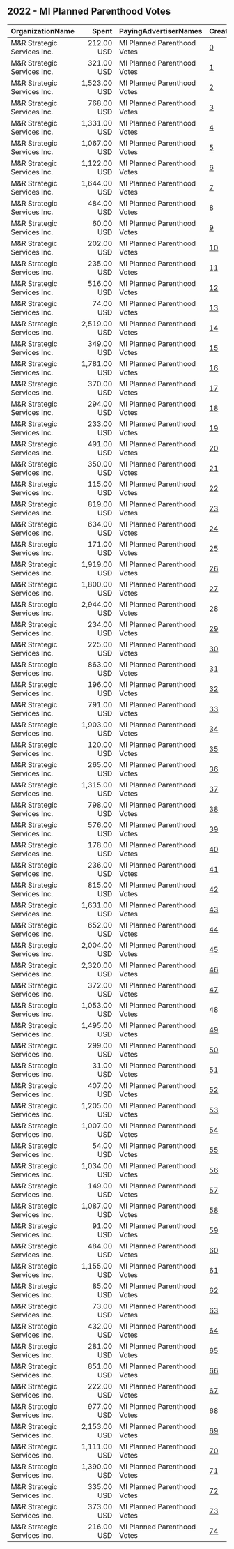 ## 2022 - MI Planned Parenthood Votes 
|OrganizationName|Spent|PayingAdvertiserNames|CreativeUrls|Impressions|Genders|AgeBrackets|CountryCodes|BillingAddresses|CandidateBallotInformation|
|:---|---:|:---|:---|---:|:---|:---|:---|:---|:---|
|M&R Strategic Services  Inc.|212.00 USD|MI Planned Parenthood Votes|[0](https://www.snap.com/political-ads/asset/69c497c877a939b1a42e35a875b3becec05d9eece0f7243680da630cf8fd692d?mediaType=mp4)|52,379||18+|united states|"1901 L St NW,Washington,20036,US"||
|M&R Strategic Services  Inc.|321.00 USD|MI Planned Parenthood Votes|[1](https://www.snap.com/political-ads/asset/69c497c877a939b1a42e35a875b3becec05d9eece0f7243680da630cf8fd692d?mediaType=mp4)|67,225||18+|united states|"1901 L St NW,Washington,20036,US"||
|M&R Strategic Services  Inc.|1,523.00 USD|MI Planned Parenthood Votes|[2](https://www.snap.com/political-ads/asset/0b6d12866014dd4f1ac6c4be56e71d2f1ff92c6b4ed32ed180d0b5a3ba8f518d?mediaType=mp4)|161,220||18+|united states|"1901 L St NW,Washington,20036,US"|Richard Bernstein and Kyra Bolden|
|M&R Strategic Services  Inc.|768.00 USD|MI Planned Parenthood Votes|[3](https://www.snap.com/political-ads/asset/f529545a1e040677831e41f171d761d0fb4320a0846f6c936eed8311cb096ed7?mediaType=mp4)|28,096||18+|united states|"1901 L St NW,Washington,20036,US"||
|M&R Strategic Services  Inc.|1,331.00 USD|MI Planned Parenthood Votes|[4](https://www.snap.com/political-ads/asset/1a531a6f08e5e17e4f489557652656744c28d670ae3e4cde2493689dd65da0a0?mediaType=mp4)|164,835||18+|united states|"1901 L St NW,Washington,20036,US"|Jocelyn Benson|
|M&R Strategic Services  Inc.|1,067.00 USD|MI Planned Parenthood Votes|[5](https://www.snap.com/political-ads/asset/a2cb853be68082eaaf2c157e13e83a6b6953658f74c2256463d531ac38ae7b65?mediaType=mp4)|108,431||18+|united states|"1901 L St NW,Washington,20036,US"|Richard Bernstein and Kyra Bolden|
|M&R Strategic Services  Inc.|1,122.00 USD|MI Planned Parenthood Votes|[6](https://www.snap.com/political-ads/asset/9d5b82a2db3033a35896ca0c6fa9845fc1c4aa4271133bd6a1ed077d3502c1f3?mediaType=mp4)|196,110||18+|united states|"1901 L St NW,Washington,20036,US"|Gretchen Whitmer|
|M&R Strategic Services  Inc.|1,644.00 USD|MI Planned Parenthood Votes|[7](https://www.snap.com/political-ads/asset/f529545a1e040677831e41f171d761d0fb4320a0846f6c936eed8311cb096ed7?mediaType=mp4)|69,659||18+|united states|"1901 L St NW,Washington,20036,US"||
|M&R Strategic Services  Inc.|484.00 USD|MI Planned Parenthood Votes|[8](https://www.snap.com/political-ads/asset/a30d5b9d86de6ae41c75398aa44f08150182e22898eec6cc8757fbda9f4a0a87?mediaType=mp4)|21,474||18+|united states|"1901 L St NW,Washington,20036,US"||
|M&R Strategic Services  Inc.|60.00 USD|MI Planned Parenthood Votes|[9](https://www.snap.com/political-ads/asset/241bc6bed43f926d81d3d44c5720f22094a368beb4c247fcfa8ac54874f7016f?mediaType=mp4)|2,353||18+|united states|"1901 L St NW,Washington,20036,US"||
|M&R Strategic Services  Inc.|202.00 USD|MI Planned Parenthood Votes|[10](https://www.snap.com/political-ads/asset/241bc6bed43f926d81d3d44c5720f22094a368beb4c247fcfa8ac54874f7016f?mediaType=mp4)|11,020||18+|united states|"1901 L St NW,Washington,20036,US"||
|M&R Strategic Services  Inc.|235.00 USD|MI Planned Parenthood Votes|[11](https://www.snap.com/political-ads/asset/5e75b00fe89f8e7ff0ef4ea0efaf085778725dd3bc111e9855ba2b12442316ff?mediaType=mp4)|12,642||18+|united states|"1901 L St NW,Washington,20036,US"||
|M&R Strategic Services  Inc.|516.00 USD|MI Planned Parenthood Votes|[12](https://www.snap.com/political-ads/asset/0b6d12866014dd4f1ac6c4be56e71d2f1ff92c6b4ed32ed180d0b5a3ba8f518d?mediaType=mp4)|37,970||18+|united states|"1901 L St NW,Washington,20036,US"|Richard Bernstein and Kyra Bolden|
|M&R Strategic Services  Inc.|74.00 USD|MI Planned Parenthood Votes|[13](https://www.snap.com/political-ads/asset/d6a14e06cd6ce4a3f169f0a1d9cb514ed50808c354e64d76623341c7900627b3?mediaType=mp4)|4,976||18+|united states|"1901 L St NW,Washington,20036,US"||
|M&R Strategic Services  Inc.|2,519.00 USD|MI Planned Parenthood Votes|[14](https://www.snap.com/political-ads/asset/09d7de73b25d5ce78d8a7a8cfb0005cf909cdacb688473ec3f3a97ba7c422efe?mediaType=mp4)|251,713||18+|united states|"1901 L St NW,Washington,20036,US"|Jocelyn Benson|
|M&R Strategic Services  Inc.|349.00 USD|MI Planned Parenthood Votes|[15](https://www.snap.com/political-ads/asset/593401ab431e680bcbcfc08903771595fe01ad7eb3fbc45346c80b897d11dbc4?mediaType=mp4)|13,818||18+|united states|"1901 L St NW,Washington,20036,US"||
|M&R Strategic Services  Inc.|1,781.00 USD|MI Planned Parenthood Votes|[16](https://www.snap.com/political-ads/asset/593401ab431e680bcbcfc08903771595fe01ad7eb3fbc45346c80b897d11dbc4?mediaType=mp4)|51,414||18+|united states|"1901 L St NW,Washington,20036,US"||
|M&R Strategic Services  Inc.|370.00 USD|MI Planned Parenthood Votes|[17](https://www.snap.com/political-ads/asset/319dd3b7e5ceed642defbe7fdcce1a5a986964c1831c81f1edc4c68dd99882f0?mediaType=mp4)|28,122||18+|united states|"1901 L St NW,Washington,20036,US"|Richard Bernstein and Kyra Bolden|
|M&R Strategic Services  Inc.|294.00 USD|MI Planned Parenthood Votes|[18](https://www.snap.com/political-ads/asset/69c497c877a939b1a42e35a875b3becec05d9eece0f7243680da630cf8fd692d?mediaType=mp4)|67,903||18+|united states|"1901 L St NW,Washington,20036,US"||
|M&R Strategic Services  Inc.|233.00 USD|MI Planned Parenthood Votes|[19](https://www.snap.com/political-ads/asset/fbb30887fd6823b65d39b3255f2c4d5dd8cc8525933d456c3746cdf8d15c68f7?mediaType=mp4)|30,586||18+|united states|"1901 L St NW,Washington,20036,US"|Gretchen Whitmer|
|M&R Strategic Services  Inc.|491.00 USD|MI Planned Parenthood Votes|[20](https://www.snap.com/political-ads/asset/fbb30887fd6823b65d39b3255f2c4d5dd8cc8525933d456c3746cdf8d15c68f7?mediaType=mp4)|37,063||18+|united states|"1901 L St NW,Washington,20036,US"|Gretchen Whitmer|
|M&R Strategic Services  Inc.|350.00 USD|MI Planned Parenthood Votes|[21](https://www.snap.com/political-ads/asset/45a8ea02b5921668183ed20700d839affe624da596acbabb8d92681a19982efc?mediaType=mp4)|73,061||18+|united states|"1901 L St NW,Washington,20036,US"||
|M&R Strategic Services  Inc.|115.00 USD|MI Planned Parenthood Votes|[22](https://www.snap.com/political-ads/asset/fbb30887fd6823b65d39b3255f2c4d5dd8cc8525933d456c3746cdf8d15c68f7?mediaType=mp4)|15,653||18+|united states|"1901 L St NW,Washington,20036,US"|Gretchen Whitmer|
|M&R Strategic Services  Inc.|819.00 USD|MI Planned Parenthood Votes|[23](https://www.snap.com/political-ads/asset/9d5b82a2db3033a35896ca0c6fa9845fc1c4aa4271133bd6a1ed077d3502c1f3?mediaType=mp4)|144,113||18+|united states|"1901 L St NW,Washington,20036,US"|Gretchen Whitmer|
|M&R Strategic Services  Inc.|634.00 USD|MI Planned Parenthood Votes|[24](https://www.snap.com/political-ads/asset/f529545a1e040677831e41f171d761d0fb4320a0846f6c936eed8311cb096ed7?mediaType=mp4)|25,851||18+|united states|"1901 L St NW,Washington,20036,US"||
|M&R Strategic Services  Inc.|171.00 USD|MI Planned Parenthood Votes|[25](https://www.snap.com/political-ads/asset/45a8ea02b5921668183ed20700d839affe624da596acbabb8d92681a19982efc?mediaType=mp4)|42,262||18+|united states|"1901 L St NW,Washington,20036,US"||
|M&R Strategic Services  Inc.|1,919.00 USD|MI Planned Parenthood Votes|[26](https://www.snap.com/political-ads/asset/1a531a6f08e5e17e4f489557652656744c28d670ae3e4cde2493689dd65da0a0?mediaType=mp4)|193,426||18+|united states|"1901 L St NW,Washington,20036,US"|Jocelyn Benson|
|M&R Strategic Services  Inc.|1,800.00 USD|MI Planned Parenthood Votes|[27](https://www.snap.com/political-ads/asset/09d7de73b25d5ce78d8a7a8cfb0005cf909cdacb688473ec3f3a97ba7c422efe?mediaType=mp4)|202,664||18+|united states|"1901 L St NW,Washington,20036,US"|Jocelyn Benson|
|M&R Strategic Services  Inc.|2,944.00 USD|MI Planned Parenthood Votes|[28](https://www.snap.com/political-ads/asset/a30d5b9d86de6ae41c75398aa44f08150182e22898eec6cc8757fbda9f4a0a87?mediaType=mp4)|168,760||18+|united states|"1901 L St NW,Washington,20036,US"||
|M&R Strategic Services  Inc.|234.00 USD|MI Planned Parenthood Votes|[29](https://www.snap.com/political-ads/asset/3654ac090ee53d50ece6eb9f46e7155460c6281503f32908871602c7063b2ff3?mediaType=mp4)|32,537||18+|united states|"1901 L St NW,Washington,20036,US"|Gretchen Whitmer|
|M&R Strategic Services  Inc.|225.00 USD|MI Planned Parenthood Votes|[30](https://www.snap.com/political-ads/asset/fbb30887fd6823b65d39b3255f2c4d5dd8cc8525933d456c3746cdf8d15c68f7?mediaType=mp4)|31,364||18+|united states|"1901 L St NW,Washington,20036,US"|Gretchen Whitmer|
|M&R Strategic Services  Inc.|863.00 USD|MI Planned Parenthood Votes|[31](https://www.snap.com/political-ads/asset/9d5b82a2db3033a35896ca0c6fa9845fc1c4aa4271133bd6a1ed077d3502c1f3?mediaType=mp4)|186,621||18+|united states|"1901 L St NW,Washington,20036,US"|Gretchen Whitmer|
|M&R Strategic Services  Inc.|196.00 USD|MI Planned Parenthood Votes|[32](https://www.snap.com/political-ads/asset/45a8ea02b5921668183ed20700d839affe624da596acbabb8d92681a19982efc?mediaType=mp4)|34,916||18+|united states|"1901 L St NW,Washington,20036,US"||
|M&R Strategic Services  Inc.|791.00 USD|MI Planned Parenthood Votes|[33](https://www.snap.com/political-ads/asset/09d7de73b25d5ce78d8a7a8cfb0005cf909cdacb688473ec3f3a97ba7c422efe?mediaType=mp4)|54,313||18+|united states|"1901 L St NW,Washington,20036,US"|Jocelyn Benson|
|M&R Strategic Services  Inc.|1,903.00 USD|MI Planned Parenthood Votes|[34](https://www.snap.com/political-ads/asset/fef23a8dc4c2f877e7a70db5f129492ee69dfe03eee4ed35b928fcf084f5bd50?mediaType=mp4)|276,255||18+|united states|"1901 L St NW,Washington,20036,US"|Dana Nessel|
|M&R Strategic Services  Inc.|120.00 USD|MI Planned Parenthood Votes|[35](https://www.snap.com/political-ads/asset/829686770d75c45d13054de2e658a4f7b1633e5458876567ee3bc177b3c6fe6c?mediaType=mp4)|16,358||18+|united states|"1901 L St NW,Washington,20036,US"|Gretchen Whitmer|
|M&R Strategic Services  Inc.|265.00 USD|MI Planned Parenthood Votes|[36](https://www.snap.com/political-ads/asset/d6a14e06cd6ce4a3f169f0a1d9cb514ed50808c354e64d76623341c7900627b3?mediaType=mp4)|11,386||18+|united states|"1901 L St NW,Washington,20036,US"||
|M&R Strategic Services  Inc.|1,315.00 USD|MI Planned Parenthood Votes|[37](https://www.snap.com/political-ads/asset/319dd3b7e5ceed642defbe7fdcce1a5a986964c1831c81f1edc4c68dd99882f0?mediaType=mp4)|132,712||18+|united states|"1901 L St NW,Washington,20036,US"|Richard Bernstein and Kyra Bolden|
|M&R Strategic Services  Inc.|798.00 USD|MI Planned Parenthood Votes|[38](https://www.snap.com/political-ads/asset/319dd3b7e5ceed642defbe7fdcce1a5a986964c1831c81f1edc4c68dd99882f0?mediaType=mp4)|83,208||18+|united states|"1901 L St NW,Washington,20036,US"|Richard Bernstein and Kyra Bolden|
|M&R Strategic Services  Inc.|576.00 USD|MI Planned Parenthood Votes|[39](https://www.snap.com/political-ads/asset/9d5b82a2db3033a35896ca0c6fa9845fc1c4aa4271133bd6a1ed077d3502c1f3?mediaType=mp4)|134,577||18+|united states|"1901 L St NW,Washington,20036,US"|Gretchen Whitmer|
|M&R Strategic Services  Inc.|178.00 USD|MI Planned Parenthood Votes|[40](https://www.snap.com/political-ads/asset/5e75b00fe89f8e7ff0ef4ea0efaf085778725dd3bc111e9855ba2b12442316ff?mediaType=mp4)|6,847||18+|united states|"1901 L St NW,Washington,20036,US"||
|M&R Strategic Services  Inc.|236.00 USD|MI Planned Parenthood Votes|[41](https://www.snap.com/political-ads/asset/d6a14e06cd6ce4a3f169f0a1d9cb514ed50808c354e64d76623341c7900627b3?mediaType=mp4)|9,030||18+|united states|"1901 L St NW,Washington,20036,US"||
|M&R Strategic Services  Inc.|815.00 USD|MI Planned Parenthood Votes|[42](https://www.snap.com/political-ads/asset/fef23a8dc4c2f877e7a70db5f129492ee69dfe03eee4ed35b928fcf084f5bd50?mediaType=mp4)|97,161||18+|united states|"1901 L St NW,Washington,20036,US"|Dana Nessel|
|M&R Strategic Services  Inc.|1,631.00 USD|MI Planned Parenthood Votes|[43](https://www.snap.com/political-ads/asset/fef23a8dc4c2f877e7a70db5f129492ee69dfe03eee4ed35b928fcf084f5bd50?mediaType=mp4)|264,472||18+|united states|"1901 L St NW,Washington,20036,US"|Dana Nessel|
|M&R Strategic Services  Inc.|652.00 USD|MI Planned Parenthood Votes|[44](https://www.snap.com/political-ads/asset/593401ab431e680bcbcfc08903771595fe01ad7eb3fbc45346c80b897d11dbc4?mediaType=mp4)|30,189||18+|united states|"1901 L St NW,Washington,20036,US"||
|M&R Strategic Services  Inc.|2,004.00 USD|MI Planned Parenthood Votes|[45](https://www.snap.com/political-ads/asset/1a531a6f08e5e17e4f489557652656744c28d670ae3e4cde2493689dd65da0a0?mediaType=mp4)|227,297||18+|united states|"1901 L St NW,Washington,20036,US"|Jocelyn Benson|
|M&R Strategic Services  Inc.|2,320.00 USD|MI Planned Parenthood Votes|[46](https://www.snap.com/political-ads/asset/593401ab431e680bcbcfc08903771595fe01ad7eb3fbc45346c80b897d11dbc4?mediaType=mp4)|75,115||18+|united states|"1901 L St NW,Washington,20036,US"||
|M&R Strategic Services  Inc.|372.00 USD|MI Planned Parenthood Votes|[47](https://www.snap.com/political-ads/asset/5e75b00fe89f8e7ff0ef4ea0efaf085778725dd3bc111e9855ba2b12442316ff?mediaType=mp4)|24,460||18+|united states|"1901 L St NW,Washington,20036,US"||
|M&R Strategic Services  Inc.|1,053.00 USD|MI Planned Parenthood Votes|[48](https://www.snap.com/political-ads/asset/319dd3b7e5ceed642defbe7fdcce1a5a986964c1831c81f1edc4c68dd99882f0?mediaType=mp4)|114,656||18+|united states|"1901 L St NW,Washington,20036,US"|Richard Bernstein and Kyra Bolden|
|M&R Strategic Services  Inc.|1,495.00 USD|MI Planned Parenthood Votes|[49](https://www.snap.com/political-ads/asset/a30d5b9d86de6ae41c75398aa44f08150182e22898eec6cc8757fbda9f4a0a87?mediaType=mp4)|73,056||18+|united states|"1901 L St NW,Washington,20036,US"||
|M&R Strategic Services  Inc.|299.00 USD|MI Planned Parenthood Votes|[50](https://www.snap.com/political-ads/asset/829686770d75c45d13054de2e658a4f7b1633e5458876567ee3bc177b3c6fe6c?mediaType=mp4)|22,715||18+|united states|"1901 L St NW,Washington,20036,US"|Gretchen Whitmer|
|M&R Strategic Services  Inc.|31.00 USD|MI Planned Parenthood Votes|[51](https://www.snap.com/political-ads/asset/45a8ea02b5921668183ed20700d839affe624da596acbabb8d92681a19982efc?mediaType=mp4)|6,598||18+|united states|"1901 L St NW,Washington,20036,US"||
|M&R Strategic Services  Inc.|407.00 USD|MI Planned Parenthood Votes|[52](https://www.snap.com/political-ads/asset/a2cb853be68082eaaf2c157e13e83a6b6953658f74c2256463d531ac38ae7b65?mediaType=mp4)|30,519||18+|united states|"1901 L St NW,Washington,20036,US"|Richard Bernstein and Kyra Bolden|
|M&R Strategic Services  Inc.|1,205.00 USD|MI Planned Parenthood Votes|[53](https://www.snap.com/political-ads/asset/09d7de73b25d5ce78d8a7a8cfb0005cf909cdacb688473ec3f3a97ba7c422efe?mediaType=mp4)|151,604||18+|united states|"1901 L St NW,Washington,20036,US"|Jocelyn Benson|
|M&R Strategic Services  Inc.|1,007.00 USD|MI Planned Parenthood Votes|[54](https://www.snap.com/political-ads/asset/9d5b82a2db3033a35896ca0c6fa9845fc1c4aa4271133bd6a1ed077d3502c1f3?mediaType=mp4)|196,924||18+|united states|"1901 L St NW,Washington,20036,US"|Gretchen Whitmer|
|M&R Strategic Services  Inc.|54.00 USD|MI Planned Parenthood Votes|[55](https://www.snap.com/political-ads/asset/69c497c877a939b1a42e35a875b3becec05d9eece0f7243680da630cf8fd692d?mediaType=mp4)|11,769||18+|united states|"1901 L St NW,Washington,20036,US"||
|M&R Strategic Services  Inc.|1,034.00 USD|MI Planned Parenthood Votes|[56](https://www.snap.com/political-ads/asset/a2cb853be68082eaaf2c157e13e83a6b6953658f74c2256463d531ac38ae7b65?mediaType=mp4)|101,389||18+|united states|"1901 L St NW,Washington,20036,US"|Richard Bernstein and Kyra Bolden|
|M&R Strategic Services  Inc.|149.00 USD|MI Planned Parenthood Votes|[57](https://www.snap.com/political-ads/asset/5e75b00fe89f8e7ff0ef4ea0efaf085778725dd3bc111e9855ba2b12442316ff?mediaType=mp4)|8,378||18+|united states|"1901 L St NW,Washington,20036,US"||
|M&R Strategic Services  Inc.|1,087.00 USD|MI Planned Parenthood Votes|[58](https://www.snap.com/political-ads/asset/fef23a8dc4c2f877e7a70db5f129492ee69dfe03eee4ed35b928fcf084f5bd50?mediaType=mp4)|178,503||18+|united states|"1901 L St NW,Washington,20036,US"|Dana Nessel|
|M&R Strategic Services  Inc.|91.00 USD|MI Planned Parenthood Votes|[59](https://www.snap.com/political-ads/asset/69c497c877a939b1a42e35a875b3becec05d9eece0f7243680da630cf8fd692d?mediaType=mp4)|16,217||18+|united states|"1901 L St NW,Washington,20036,US"||
|M&R Strategic Services  Inc.|484.00 USD|MI Planned Parenthood Votes|[60](https://www.snap.com/political-ads/asset/d6a14e06cd6ce4a3f169f0a1d9cb514ed50808c354e64d76623341c7900627b3?mediaType=mp4)|25,210||18+|united states|"1901 L St NW,Washington,20036,US"||
|M&R Strategic Services  Inc.|1,155.00 USD|MI Planned Parenthood Votes|[61](https://www.snap.com/political-ads/asset/0b6d12866014dd4f1ac6c4be56e71d2f1ff92c6b4ed32ed180d0b5a3ba8f518d?mediaType=mp4)|120,632||18+|united states|"1901 L St NW,Washington,20036,US"|Richard Bernstein and Kyra Bolden|
|M&R Strategic Services  Inc.|85.00 USD|MI Planned Parenthood Votes|[62](https://www.snap.com/political-ads/asset/45a8ea02b5921668183ed20700d839affe624da596acbabb8d92681a19982efc?mediaType=mp4)|17,915||18+|united states|"1901 L St NW,Washington,20036,US"||
|M&R Strategic Services  Inc.|73.00 USD|MI Planned Parenthood Votes|[63](https://www.snap.com/political-ads/asset/69c497c877a939b1a42e35a875b3becec05d9eece0f7243680da630cf8fd692d?mediaType=mp4)|15,659||18+|united states|"1901 L St NW,Washington,20036,US"||
|M&R Strategic Services  Inc.|432.00 USD|MI Planned Parenthood Votes|[64](https://www.snap.com/political-ads/asset/9d5b82a2db3033a35896ca0c6fa9845fc1c4aa4271133bd6a1ed077d3502c1f3?mediaType=mp4)|70,096||18+|united states|"1901 L St NW,Washington,20036,US"|Gretchen Whitmer|
|M&R Strategic Services  Inc.|281.00 USD|MI Planned Parenthood Votes|[65](https://www.snap.com/political-ads/asset/45a8ea02b5921668183ed20700d839affe624da596acbabb8d92681a19982efc?mediaType=mp4)|64,867||18+|united states|"1901 L St NW,Washington,20036,US"||
|M&R Strategic Services  Inc.|851.00 USD|MI Planned Parenthood Votes|[66](https://www.snap.com/political-ads/asset/0b6d12866014dd4f1ac6c4be56e71d2f1ff92c6b4ed32ed180d0b5a3ba8f518d?mediaType=mp4)|87,525||18+|united states|"1901 L St NW,Washington,20036,US"|Richard Bernstein and Kyra Bolden|
|M&R Strategic Services  Inc.|222.00 USD|MI Planned Parenthood Votes|[67](https://www.snap.com/political-ads/asset/829686770d75c45d13054de2e658a4f7b1633e5458876567ee3bc177b3c6fe6c?mediaType=mp4)|28,600||18+|united states|"1901 L St NW,Washington,20036,US"|Gretchen Whitmer|
|M&R Strategic Services  Inc.|977.00 USD|MI Planned Parenthood Votes|[68](https://www.snap.com/political-ads/asset/a2cb853be68082eaaf2c157e13e83a6b6953658f74c2256463d531ac38ae7b65?mediaType=mp4)|105,073||18+|united states|"1901 L St NW,Washington,20036,US"|Richard Bernstein and Kyra Bolden|
|M&R Strategic Services  Inc.|2,153.00 USD|MI Planned Parenthood Votes|[69](https://www.snap.com/political-ads/asset/a30d5b9d86de6ae41c75398aa44f08150182e22898eec6cc8757fbda9f4a0a87?mediaType=mp4)|122,838||18+|united states|"1901 L St NW,Washington,20036,US"||
|M&R Strategic Services  Inc.|1,111.00 USD|MI Planned Parenthood Votes|[70](https://www.snap.com/political-ads/asset/1a531a6f08e5e17e4f489557652656744c28d670ae3e4cde2493689dd65da0a0?mediaType=mp4)|76,031||18+|united states|"1901 L St NW,Washington,20036,US"|Jocelyn Benson|
|M&R Strategic Services  Inc.|1,390.00 USD|MI Planned Parenthood Votes|[71](https://www.snap.com/political-ads/asset/9d5b82a2db3033a35896ca0c6fa9845fc1c4aa4271133bd6a1ed077d3502c1f3?mediaType=mp4)|214,008||18+|united states|"1901 L St NW,Washington,20036,US"|Gretchen Whitmer|
|M&R Strategic Services  Inc.|335.00 USD|MI Planned Parenthood Votes|[72](https://www.snap.com/political-ads/asset/f529545a1e040677831e41f171d761d0fb4320a0846f6c936eed8311cb096ed7?mediaType=mp4)|20,342||18+|united states|"1901 L St NW,Washington,20036,US"||
|M&R Strategic Services  Inc.|373.00 USD|MI Planned Parenthood Votes|[73](https://www.snap.com/political-ads/asset/241bc6bed43f926d81d3d44c5720f22094a368beb4c247fcfa8ac54874f7016f?mediaType=mp4)|18,884||18+|united states|"1901 L St NW,Washington,20036,US"||
|M&R Strategic Services  Inc.|216.00 USD|MI Planned Parenthood Votes|[74](https://www.snap.com/political-ads/asset/241bc6bed43f926d81d3d44c5720f22094a368beb4c247fcfa8ac54874f7016f?mediaType=mp4)|11,787||18+|united states|"1901 L St NW,Washington,20036,US"||
